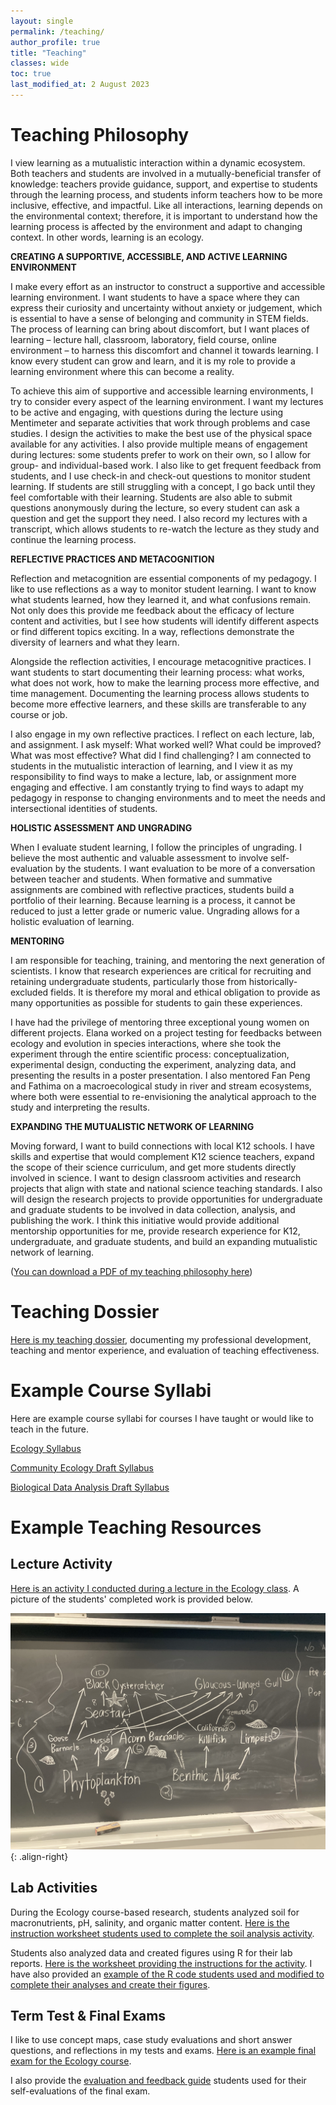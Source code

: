```yaml
---
layout: single
permalink: /teaching/
author_profile: true
title: "Teaching"
classes: wide
toc: true
last_modified_at: 2 August 2023
---
```


# Teaching Philosophy

I view learning as a mutualistic interaction within a dynamic ecosystem. Both teachers and students are involved in a mutually-beneficial transfer of knowledge: teachers provide guidance, support, and expertise to students through the learning process, and students inform teachers how to be more inclusive, effective, and impactful. Like all interactions, learning depends on the environmental context; therefore, it is important to understand how the learning process is affected by the environment and adapt to changing context. In other words, learning is an ecology. 

**CREATING A SUPPORTIVE, ACCESSIBLE, AND ACTIVE LEARNING ENVIRONMENT**

I make every effort as an instructor to construct a supportive and accessible learning environment. I want students to have a space where they can express their curiosity and uncertainty without anxiety or judgement, which is essential to have a sense of belonging and community in STEM fields. The process of learning can bring about discomfort, but I want places of learning – lecture hall, classroom, laboratory, field course, online environment – to harness this discomfort and channel it towards learning. I know every student can grow and learn, and it is my role to provide a learning environment where this can become a reality.

To achieve this aim of supportive and accessible learning environments, I try to consider every aspect of the learning environment. I want my lectures to be active and engaging, with questions during the lecture using Mentimeter and separate activities that work through problems and case studies. I design the activities to make the best use of the physical space available for any activities. I also provide multiple means of engagement during lectures: some students prefer to work on their own, so I allow for group- and individual-based work. I also like to get frequent feedback from students, and I use check-in and check-out questions to monitor student learning. If students are still struggling with a concept, I go back until they feel comfortable with their learning. Students are also able to submit questions anonymously during the lecture, so every student can ask a question and get the support they need. I also record my lectures with a transcript, which allows students to re-watch the lecture as they study and continue the learning process.

**REFLECTIVE PRACTICES AND METACOGNITION**

Reflection and metacognition are essential components of my pedagogy. I like to use reflections as a way to monitor student learning. I want to know what students learned, how they learned it, and what confusions remain. Not only does this provide me feedback about the efficacy of lecture content and activities, but I see how students will identify different aspects or find different topics exciting. In a way, reflections demonstrate the diversity of learners and what they learn.

Alongside the reflection activities, I encourage metacognitive practices. I want students to start documenting their learning process: what works, what does not work, how to make the learning process more effective, and time management. Documenting the learning process allows students to become more effective learners, and these skills are transferable to any course or job.

I also engage in my own reflective practices. I reflect on each lecture, lab, and assignment. I ask myself: What worked well? What could be improved? What was most effective? What did I find challenging? I am connected to students in the mutualistic interaction of learning, and I view it as my responsibility to find ways to make a lecture, lab, or assignment more engaging and effective. I am constantly trying to find ways to adapt my pedagogy in response to changing environments and to meet the needs and intersectional identities of students.

**HOLISTIC ASSESSMENT AND UNGRADING**

When I evaluate student learning, I follow the principles of ungrading. I believe the most authentic and valuable assessment to involve self-evaluation by the students. I want evaluation to be more of a conversation between teacher and students. When formative and summative assignments are combined with reflective practices, students build a portfolio of their learning. Because learning is a process, it cannot be reduced to just a letter grade or numeric value. Ungrading allows for a holistic evaluation of learning.

**MENTORING**

I am responsible for teaching, training, and mentoring the next generation of scientists. I know that research experiences are critical for recruiting and retaining undergraduate students, particularly those from historically-excluded fields. It is therefore my moral and ethical obligation to provide as many opportunities as possible for students to gain these experiences. 

I have had the privilege of mentoring three exceptional young women on different projects. Elana worked on a project testing for feedbacks between ecology and evolution in species interactions, where she took the experiment through the entire scientific process: conceptualization, experimental design, conducting the experiment, analyzing data, and presenting the results in a poster presentation. I also mentored Fan Peng and Fathima on a macroecological study in river and stream ecosystems, where both were essential to re-envisioning the analytical approach to the study and interpreting the results.

**EXPANDING THE MUTUALISTIC NETWORK OF LEARNING**

Moving forward, I want to build connections with local K12 schools. I have skills and expertise that would complement K12 science teachers, expand the scope of their science curriculum, and get more students directly involved in science. I want to design classroom activities and research projects that align with state and national science teaching standards. I also will design the research projects to provide opportunities for undergraduate and graduate students to be involved in data collection, analysis, and publishing the work. I think this initiative would provide additional mentorship opportunities for me, provide research experience for K12, undergraduate, and graduate students, and build an expanding mutualistic network of learning.

([You can download a PDF of my teaching philosophy here](https://dmurraystoker.github.io/assets/docs/dmurraystoker_Teaching_Philosophy.pdf))


# Teaching Dossier

[Here is my teaching dossier](https://dmurraystoker.github.io/assets/docs/dmurraystoker_Teaching_Dossier.pdf), documenting my professional development, teaching and mentor experience, and evaluation of teaching effectiveness.


# Example Course Syllabi

Here are example course syllabi for courses I have taught or would like to teach in the future.

[Ecology Syllabus](https://dmurraystoker.github.io/assets/docs/BIO205_Syllabus_Ecology-Summer_2023.pdf)

[Community Ecology Draft Syllabus](https://dmurraystoker.github.io/assets/docs/BIO300_Syllabus_Community_Ecology.pdf)

[Biological Data Analysis Draft Syllabus](https://dmurraystoker.github.io/assets/docs/BIO380_Syllabus_Biological_Data_Analysis.pdf)


# Example Teaching Resources

## Lecture Activity

[Here is an activity I conducted during a lecture in the Ecology class](https://dmurraystoker.github.io/assets/docs/BIO205_Lecture_9_Activity_Coastal_Estuary.pdf). A picture of the students' completed work is provided below.

![](../assets/images/estuary_food_web.jpeg){: .align-right} 

## Lab Activities

During the Ecology course-based research, students analyzed soil for macronutrients, pH, salinity, and organic matter content. [Here is the instruction worksheet students used to complete the soil analysis activity](https://dmurraystoker.github.io/assets/docs/B205_S2023_PRA2_Soil_Analysis_Instructions.pdf).

Students also analyzed data and created figures using R for their lab reports. [Here is the worksheet providing the instructions for the activity](https://dmurraystoker.github.io/assets/docs/B205_S2023_PRA5_Data_Analysis_Instructions.pdf). I have also provided an [example of the R code students used and modified to complete their analyses and create their figures](https://dmurraystoker.github.io/assets/docs/BIO205_Script_2.Rmd).

## Term Test & Final Exams

I like to use concept maps, case study evaluations and short answer questions, and reflections in my tests and exams. [Here is an example final exam for the Ecology course](https://dmurraystoker.github.io/assets/docs/BIO205_Final_Exam.pdf).

I also provide the [evaluation and feedback guide](https://dmurraystoker.github.io/assets/docs/BIO205_Final_Exam_Evaluation_Guide.pdf) students used for their self-evaluations of the final exam.


